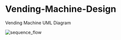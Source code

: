 # Vending-Machine-Design
Vending Machine UML Diagram

![sequence_flow](http://www.plantuml.com/plantuml/proxy?cache=no&src=https://raw.githubusercontent.com/jonashackt/plantuml-markdown/master/sequence_flow.iuml)
